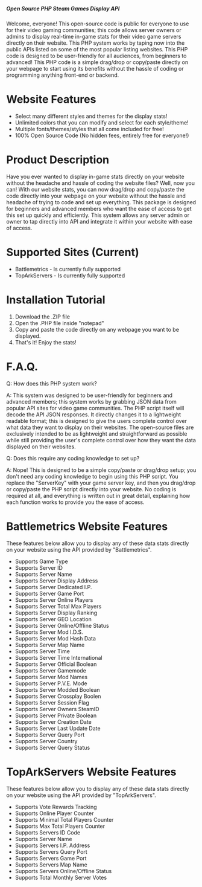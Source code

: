 ##### Open Source PHP Steam Games Display API
Welcome, everyone! This open-source code is public for everyone to use for their video gaming communities; this code allows server owners or admins to display real-time in-game stats for their video game servers directly on their website. This PHP system works by taping now into the public APIs listed on some of the most popular listing websites. This PHP code is designed to be user-friendly for all audiences, from beginners to advanced! This PHP code is a simple drag/drop or copy/paste directly on your webpage to start using its benefits without the hassle of coding or programming anything front-end or backend.

# Website Features
* Select many different styles and themes for the display stats!
* Unlimited colors that you can modify and select for each style/theme!
* Multiple fonts/themes/styles that all come included for free!
* 100% Open Source Code (No hidden fees, entirely free for everyone!)

# Product Description
Have you ever wanted to display in-game stats directly on your website without the headache and hassle of coding the website files? Well, now you can! With our website stats, you can now drag/drop and copy/paste the code directly into your webpage on your website without the hassle and headache of trying to code and set up everything. This package is designed for beginners and advanced members who want the ease of access to get this set up quickly and efficiently. This system allows any server admin or owner to tap directly into API and integrate it within your website with ease of access.

# Supported Sites (Current)
* Battlemetrics - Is currently fully supported
* TopArkServers - Is currently fully supported

# Installation Tutorial
1. Download the .ZIP file
2. Open the .PHP file inside "notepad"
3. Copy and paste the code directly on any webpage you want to be displayed.
4. That's it! Enjoy the stats!

# F.A.Q.
Q: How does this PHP system work?

A: This system was designed to be user-friendly for beginners and advanced members; this system works by grabbing JSON data from popular API sites for video game communities. The PHP script itself will decode the API JSON responses. It directly changes it to a lightweight readable format; this is designed to give the users complete control over what data they want to display on their websites. The open-source files are exclusively intended to be as lightweight and straightforward as possible while still providing the user's complete control over how they want the data displayed on their websites.

Q: Does this require any coding knowledge to set up?

A: Nope! This is designed to be a simple copy/paste or drag/drop setup; you don't need any coding knowledge to begin using this PHP script. You replace the "ServerKey" with your game server key, and then you drag/drop or copy/paste the PHP script directly into your website. No coding is required at all, and everything is written out in great detail, explaining how each function works to provide you the ease of access.

# Battlemetrics Website Features
These features below allow you to display any of these data stats directly on your website using the API provided by "Battlemetrics".
* Supports Game Type
* Supports Server ID
* Supports Server Name
* Supports Server Display Address
* Supports Server Dedicated I.P.
* Supports Server Game Port
* Supports Server Online Players
* Supports Server Total Max Players
* Supports Server Display Ranking
* Supports Server GEO Location
* Supports Server Online/Offline Status
* Supports Server Mod I.D.S.
* Supports Server Mod Hash Data
* Supports Server Map Name
* Supports Server Time
* Supports Server Time International
* Supports Server Official Boolean
* Supports Server Gamemode
* Supports Server Mod Names
* Supports Server P.V.E. Mode
* Supports Server Modded Boolean
* Supports Server Crossplay Boolen
* Supports Server Session Flag
* Supports Server Owners SteamID
* Supports Server Private Boolean
* Supports Server Creation Date
* Supports Server Last Update Date
* Supports Server Query Port
* Supports Server Country
* Supports Server Query Status

# TopArkServers Website Features
These features below allow you to display any of these data stats directly on your website using the API provided by "TopArkServers".
* Supports Vote Rewards Tracking
* Supports Online Player Counter
* Supports Minimal Total Players Counter
* Supports Max Total Players Counter
* Supports Servers ID Code
* Supports Server Name
* Supports Servers I.P. Address
* Supports Servers Query Port
* Supports Servers Game Port
* Supports Servers Map Name
* Supports Servers Online/Offline Status
* Supports Total Monthly Server Votes